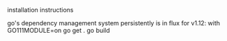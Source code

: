 installation instructions

go's dependency management system persistently is in flux
for v1.12:
  with GO111MODULE=on
  go get .
  go build
